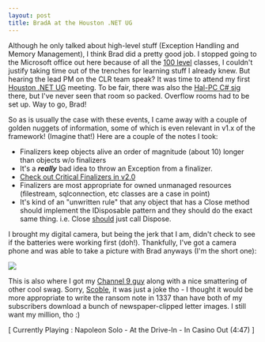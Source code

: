 ```yaml
---
layout: post
title: BradA at the Houston .NET UG
---
```

Although he only talked about high-level stuff (Exception Handling and Memory 
Management), I think Brad did a pretty good job. I stopped going to the 
Microsoft office out here because of all the <a href="http://support.microsoft.com/?scid=http://support.microsoft.com%2Fservicedesks%2Fwebcasts%2Flevels.asp">100 
level</a> classes, I couldn't justify taking time out of the trenches for 
learning stuff I already knew. But hearing the lead PM on the CLR team speak? It 
was time to attend my first <a href="http://hdnug.org/hdnug/home.aspx">Houston 
.NET UG</a> meeting. To be fair, there was also the <a href="http://www.hal-pc.org/~odiswooten/csharp/">Hal-PC C# sig</a> there, but 
I've never seen that room so packed. Overflow rooms had to be set up. Way to go, 
Brad!

So as is usually the case with these events, I came away with a couple of 
golden nuggets of information, some of which is even relevant in v1.x of the 
framework! (Imagine that!) Here are a couple of the notes I took:

* Finalizers keep objects alive an order of magnitude (about 10) longer than objects w/o finalizers 
* It's a <strong><em>really</em></strong> bad idea to throw an Exception from a finalizer. 
* <a href="http://blogs.msdn.com/cbrumme/archive/2004/02/20/77460.aspx">Check out Critical Finalizers in v2.0</a> 
* Finalizers are most appropriate for owned unmanaged resources (filestream, sqlconnection, etc classes are a case in point) 
* It's kind of an "unwritten rule" that any object that has a Close method should implement the IDisposable pattern and they should do the exact same thing. i.e. Close <u>should</u> just call Dispose.

I brought my digital camera, but being the jerk that I am, didn't check to 
see if the batteries were working first (doh!). Thankfully, I've got a camera 
phone and was able to take a picture with Brad anyways (I'm the short one):

<img src="/assets/images/02-16-05_1936.jpg" />

This is also where I got my <a href="http://www.chrisfrazier.net/Blog/archive/2005/02/16/724.aspx">Channel 9 guy</a> along with a nice smattering of other cool swag. Sorry, <a href="http://radio.weblogs.com/0001011/">Scoble</a>, it was just a joke tho - I 
thought it would be more appropriate to write the ransom note in 1337 than have 
both of my subscribers download a bunch of newspaper-clipped letter images. I 
still want my million, tho :)

<p class="media">[ Currently Playing : Napoleon 
Solo - At the Drive-In - In Casino Out (4:47) ]</p>